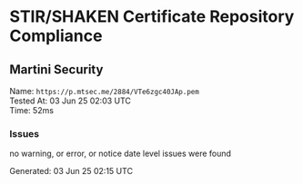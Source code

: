 # STIR/SHAKEN Certificate Repository Compliance

## Martini Security

Name: `https://p.mtsec.me/2884/VTe6zgc40JAp.pem`\
Tested At: 03 Jun 25 02:03 UTC\
Time: 52ms

### Issues

no warning, or error, or notice date level issues were found

Generated: 03 Jun 25 02:15 UTC